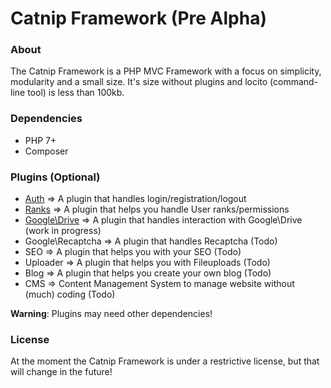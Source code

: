 # Catnip Framework (Pre Alpha)
 
### About
The Catnip Framework is a PHP MVC Framework with a focus on simplicity, modularity and a small size.
It's size without plugins and locito (command-line tool) is less than 100kb.

### Dependencies
* PHP 7+
* Composer

### Plugins (Optional)
* [Auth](https://github.com/daredloco/catnip/tree/main/plugins/Auth) => A plugin that handles login/registration/logout
* [Ranks](https://github.com/daredloco/catnip/tree/main/plugins/Ranks) => A plugin that helps you handle User ranks/permissions
* [Google\Drive](https://github.com/daredloco/catnip/tree/main/plugins/Google) => A plugin that handles interaction with Google\Drive (work in progress)
* Google\Recaptcha => A plugin that handles Recaptcha (Todo)
* SEO => A plugin that helps you with your SEO (Todo)
* Uploader => A plugin that helps you with Fileuploads (Todo)
* Blog => A plugin that helps you create your own blog (Todo)
* CMS => Content Management System to manage website without (much) coding (Todo)

**Warning**: Plugins may need other dependencies!

### License
At the moment the Catnip Framework is under a restrictive license, but that will change in the future!
